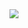 <img src="https://media.discordapp.net/attachments/983417754931564594/983418058238472282/unknown.png?width=898&height=447"/>
